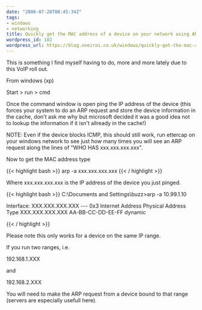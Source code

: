 ```yaml
---
date: "2008-07-28T08:45:34Z"
tags:
- windows
- networking
title: Quickly get the MAC address of a device on your network using ARP
wordpress_id: 102
wordpress_url: https://blog.oneiroi.co.uk/windows/quickly-get-the-mac-address-of-a-device-on-your-network-using-arp
---
```

This is something I find myself having to do, more and more lately due to this VoIP roll out.

From windows (xp)


Start > run > cmd

Once the command window is open ping the IP address of the device (this forces your system to do an ARP request and store the device information in the cache, don't ask me why but microsoft decided it was a good idea not to lookup the information if it isn't allready in the cache!)

NOTE: Even if the device blocks ICMP, this should still work, run ettercap on your windows network to see just how many times you will see an ARP request along the lines of "WHO HAS xxx.xxx.xxx.xxx".

Now to get the MAC address type

{{< highlight bash >}}
arp -a xxx.xxx.xxx.xxx
{{< / highlight >}}

Where xxx.xxx.xxx.xxx is the IP address of the device you just pinged.


{{< highlight bash >}}
C:\Documents and Settings\buzz>arp  -a 10.99.1.10

Interface: XXX.XXX.XXX.XXX --- 0x3
  Internet Address      Physical Address      Type
  XXX.XXX.XXX.XXX            AA-BB-CC-DD-EE-FF     dynamic

{{< / highlight >}}

Please note this only works for a device on the same IP range.

If you run two ranges, i.e.

192.168.1.XXX

and

192.168.2.XXX

You will need to make the ARP request from a device bound to that range (servers are especially usefull here).
